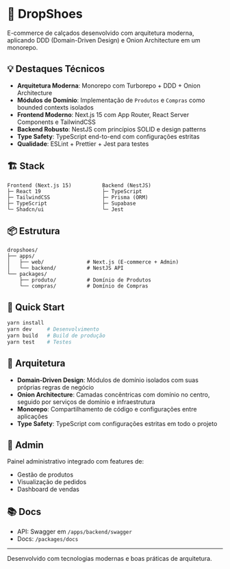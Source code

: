 # 👟 DropShoes

E-commerce de calçados desenvolvido com arquitetura moderna, aplicando DDD (Domain-Driven Design) e Onion Architecture em um monorepo.

## 💡 Destaques Técnicos

- **Arquitetura Moderna**: Monorepo com Turborepo + DDD + Onion Architecture
- **Módulos de Domínio**: Implementação de `Produtos` e `Compras` como bounded contexts isolados
- **Frontend Moderno**: Next.js 15 com App Router, React Server Components e TailwindCSS
- **Backend Robusto**: NestJS com princípios SOLID e design patterns
- **Type Safety**: TypeScript end-to-end com configurações estritas
- **Qualidade**: ESLint + Prettier + Jest para testes

## 🏗️ Stack

```
Frontend (Next.js 15)          Backend (NestJS)
├─ React 19                    ├─ TypeScript
├─ TailwindCSS                 ├─ Prisma (ORM)
├─ TypeScript                  ├─ Supabase
└─ Shadcn/ui                   └─ Jest
```

## 📦 Estrutura

```
dropshoes/
├── apps/
│   ├── web/              # Next.js (E-commerce + Admin)
│   └── backend/          # NestJS API
└── packages/
    ├── produto/          # Domínio de Produtos
    └── compras/          # Domínio de Compras
```

## 🚀 Quick Start

```bash
yarn install
yarn dev     # Desenvolvimento
yarn build   # Build de produção
yarn test    # Testes
```

## 📝 Arquitetura

- **Domain-Driven Design**: Módulos de domínio isolados com suas próprias regras de negócio
- **Onion Architecture**: Camadas concêntricas com domínio no centro, seguido por serviços de domínio e infraestrutura
- **Monorepo**: Compartilhamento de código e configurações entre aplicações
- **Type Safety**: TypeScript com configurações estritas em todo o projeto

## 🔐 Admin

Painel administrativo integrado com features de:
- Gestão de produtos
- Visualização de pedidos
- Dashboard de vendas

## 📚 Docs

- API: Swagger em `/apps/backend/swagger`
- Docs: `/packages/docs`

---
Desenvolvido com tecnologias modernas e boas práticas de arquitetura.
